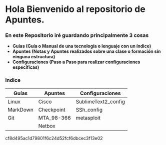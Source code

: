 Hola Bienvenido al repositorio de Apuntes.
==========================================

### En este Repositorio iré guardando principalmente 3 cosas 

- **Guías (Guía o Manual de una tecnología o lenguaje con un índice)**
- **Apuntes (Notas y Apuntes realizados sobre una clase o formación sin ninguna estructura)**
- **Configuraciones (Paso a Paso para realizar configuraciones específicas)**

### Indice

Guías |Apuntes |Configuraciones
---|---|---
Linux | Cisco | SublimeText2_config
MarkDown | Checkpoint | SSh_config
Git | MTA_98-366 | metasploit
 | | Netbox
 
 cf8d495ac1d79801f6c24d52fcf6dbcec3f13e02
